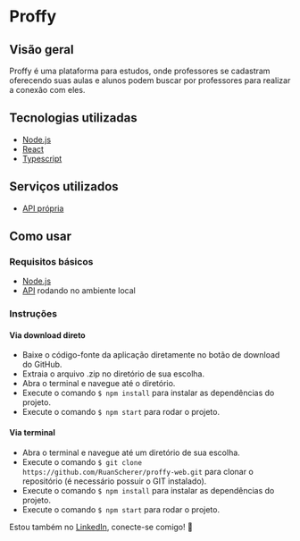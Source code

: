 # Proffy

## Visão geral
Proffy é uma plataforma para estudos, onde professores se cadastram oferecendo suas aulas e alunos podem buscar por professores para realizar a conexão com eles.

## Tecnologias utilizadas
- [Node.js](https://nodejs.org/)
- [React](https://pt-br.reactjs.org/)
- [Typescript](https://www.typescriptlang.org/)

## Serviços utilizados
- [API própria](https://github.com/RuanScherer/proffy-api)

## Como usar
### Requisitos básicos
- [Node.js](https://nodejs.org/)
- [API](https://github.com/RuanScherer/proffy-api) rodando no ambiente local

### Instruções
#### Via download direto
- Baixe o código-fonte da aplicação diretamente no botão de download do GitHub.
- Extraia o arquivo .zip no diretório de sua escolha.
- Abra o terminal e navegue até o diretório.
- Execute o comando `$ npm install` para instalar as dependências do projeto.
- Execute o comando `$ npm start` para rodar o projeto.

#### Via terminal
- Abra o terminal e navegue até um diretório de sua escolha.
- Execute o comando `$ git clone https://github.com/RuanScherer/proffy-web.git` para clonar o repositório (é necessário possuir o GIT instalado).
- Execute o comando `$ npm install` para instalar as dependências do projeto.
- Execute o comando `$ npm start` para rodar o projeto.

Estou também no [LinkedIn](https://www.linkedin.com/in/ruan-scherer/), conecte-se comigo! :rocket:
